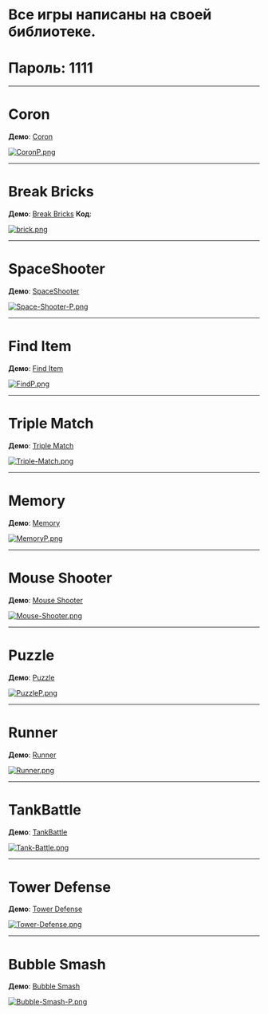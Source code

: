 # Все игры написаны на своей библиотеке.
# Пароль: 1111

***
# Coron

__Демо__: [Coron](https://tubik15.itch.io/coron)


[![CoronP.png](https://i.postimg.cc/MGc47Cvy/CoronP.png)](https://postimg.cc/yJHvBrhd)

***
# Break Bricks

__Демо__: [Break Bricks](https://tubik15.itch.io/break-bricks)
__Код__: [](https://github.com/kelmurzin/Break-Bricks)

[![brick.png](https://i.postimg.cc/141x3zvG/brick.png)](https://postimg.cc/GTKgMbwt)

***
# SpaceShooter

__Демо__: [SpaceShooter](https://tubik15.itch.io/space-shooter)


[![Space-Shooter-P.png](https://i.postimg.cc/Hsdk620J/Space-Shooter-P.png)](https://postimg.cc/grtpJ3Td)

***
# Find Item

__Демо__: [Find Item](https://tubik15.itch.io/find-item)


[![FindP.png](https://i.postimg.cc/MHqXj2zD/FindP.png)](https://postimg.cc/hzZKHYzz)

***
# Triple Match

__Демо__: [Triple Match](https://tubik15.itch.io/triplematch)

[![Triple-Match.png](https://i.postimg.cc/zGdngztm/Triple-Match.png)](https://postimg.cc/PCwpGjnK)

***
# Memory

__Демо__: [Memory](https://tubik15.itch.io/memory)


[![MemoryP.png](https://i.postimg.cc/TPvcH10Y/MemoryP.png)](https://postimg.cc/BjNDjqRd)

***
# Mouse Shooter

__Демо__: [Mouse Shooter](https://tubik15.itch.io/mouseshooter)


[![Mouse-Shooter.png](https://i.postimg.cc/133gRQzc/Mouse-Shooter.png)](https://postimg.cc/pp3Vk3zp)

***
# Puzzle

__Демо__: [Puzzle](https://tubik15.itch.io/puzzle)


[![PuzzleP.png](https://i.postimg.cc/pVc4cQFW/PuzzleP.png)](https://postimg.cc/s1STvhmq)

***
# Runner

__Демо__: [Runner](https://tubik15.itch.io/runner)


[![Runner.png](https://i.postimg.cc/x8Qvt43x/Runner.png)](https://postimg.cc/sQnG2K87)

***
# TankBattle

__Демо__: [TankBattle](https://tubik15.itch.io/tank-battle)


[![Tank-Battle.png](https://i.postimg.cc/fWvmM5Ks/Tank-Battle.png)](https://postimg.cc/HjVV2wRv)

***
# Tower Defense

__Демо__: [Tower Defense](https://tubik15.itch.io/tower-defense)


[![Tower-Defense.png](https://i.postimg.cc/CLq0jrQT/Tower-Defense.png)](https://postimg.cc/0bPhvnvc)

***
# Bubble Smash

__Демо__: [Bubble Smash](https://tubik15.itch.io/bubble-smash)


[![Bubble-Smash-P.png](https://i.postimg.cc/1XBbgf3P/Bubble-Smash-P.png)](https://postimg.cc/n9s3gVmw)
